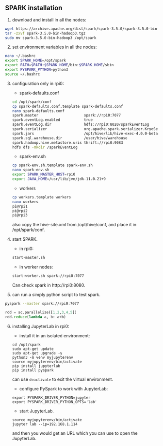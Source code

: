 ## SPARK installation
1. download and install in all the nodes:
~~~bash
wget https://archive.apache.org/dist/spark/spark-3.5.0/spark-3.5.0-bin-hadoop3.tgz
tar -zxvf spark-3.5.0-bin-hadoop3.tgz
sudo mv spark-3.5.0-bin-hadoop3 /opt/spark
~~~

2. set environment variables in all the nodes:
~~~bash
nano ~/.bashrc
export SPARK_HOME=/opt/spark
export PATH=$PATH:$SPARK_HOME/bin:$SPARK_HOME/sbin
export PYSPARK_PYTHON=python3
source ~/.bashrc
~~~

3. configuration only in rpi0:
    - spark-defaults.conf
    ~~~bash
    cd /opt/spark/conf
    cp spark-defaults.conf.template spark-defaults.conf
    nano spark-defaults.conf
    spark.master                     spark://rpi0:7077
    spark.eventLog.enabled           true
    spark.eventLog.dir               hdfs://rpi0:8020/sparkEventLog
    spark.serializer                 org.apache.spark.serializer.KryoSerializer
    spark.jars                       /opt/hive/lib/hive-exec-4.0.0-beta-1.jar,/opt/hive/lib/hive-metastore-4.0.0-beta-1.jar,/opt/hive/lib/hive-common-4.0.0-beta-1.jar,/opt/hive/lib/libthrift-0.16.0.jar,/opt/hive/lib/hive-serde-4.0.0-beta-1.jar,/opt/hive/lib/hive-service-4.0.0-beta-1.jar
    spark.sql.warehouse.dir          /user/hive/warehouse
    spark.hadoop.hive.metastore.uris thrift://rpi0:9083
    hdfs dfs -mkdir /sparkEventLog
    ~~~

    - spark-env.sh
    ~~~bash
    cp spark-env.sh.template spark-env.sh
    nano spark-env.sh
    export SPARK_MASTER_HOST=rpi0
    export JAVA_HOME=/usr/lib/jvm/jdk-11.0.21+9
    ~~~

    - workers
    ~~~bash
    cp workers.template workers
    nano workers
    pi@rpi1
    pi@rpi2
    pi@rpi3
    ~~~

    also copy the hive-site.xml from /opt/hive/conf, and place it in /opt/spark/conf.

4. start SPARK.
    - in rpi0:
    ~~~bash
    start-master.sh
    ~~~
    - in worker nodes:
    ~~~bash
    start-worker.sh spark://rpi0:7077
    ~~~
    Can check spark in http://rpi0:8080.

5. can run a simply python script to test spark.
~~~bash
pyspark --master spark://rpi0:7077
~~~
~~~python
rdd = sc.parallelize([1,2,3,4,5])
rdd.reduce(lambda a, b: a+b)
~~~

6. installing JupyterLab in rpi0:

    - install it in an isolated environment:
    ```
    cd /opt/spark
    sudo apt-get update
    sudo apt-get upgrade -y
    python3 -m venv myjupyterenv
    source myjupyterenv/bin/activate
    pip install jupyterlab
    pip install pyspark
    ```
    can use `deactivate` to exit the virtual environment.

    - configure PySpark to work with JupyterLab:
    ```
    export PYSPARK_DRIVER_PYTHON=jupyter
    export PYSPARK_DRIVER_PYTHON_OPTS='lab'
    ```

    - start JupyterLab.
    ```
    source myjupyterenv/bin/activate
    jupyter lab --ip=192.168.1.114
    ```
    and then you would get an URL which you can use to open the JupyterLab.
